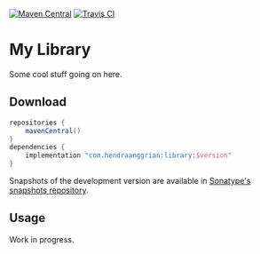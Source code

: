 [![Maven Central](https://img.shields.io/maven-central/v/org.jetbrains.kotlin/kotlin-stdlib)](https://search.maven.org/artifact/org.jetbrains.kotlin/kotlin-stdlib/)
[![Travis CI](https://img.shields.io/travis/com/jetbrains/pty4j)](https://www.travis-ci.com/github/jetbrains/pty4j/)

My Library
==========

Some cool stuff going on here.

Download
--------

```gradle
repositories {
    mavenCentral()
}
dependencies {
    implementation "com.hendraanggrian:library:$version"
}
```

Snapshots of the development version are available in [Sonatype's snapshots repository](https://s01.oss.sonatype.org/content/repositories/snapshots/).

Usage
-----

Work in progress.
